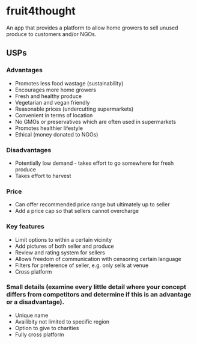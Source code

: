 # fruit4thought
An app that provides a platform to allow home growers to sell unused produce to customers and/or NGOs.


## USPs

### Advantages
- Promotes less food wastage (sustainability)
- Encourages more home growers
- Fresh and healthy produce
- Vegetarian and vegan friendly
- Reasonable prices (undercutting supermarkets)
- Convenient in terms of location
- No GMOs or preservatives which are often used in supermarkets
- Promotes healthier lifestyle
- Ethical (money donated to NGOs)
### Disadvantages
- Potentially low demand - takes effort to go somewhere for fresh produce
- Takes effort to harvest
### Price
- Can offer recommended price range but ultimately up to seller
- Add a price cap so that sellers cannot overcharge
### Key features
- Limit options to within a certain vicinity
- Add pictures of both seller and produce
- Review and rating system for sellers
- Allows freedom of communication with censoring certain language
- Filters for preference of seller, e.g. only sells at venue
- Cross platform
### Small details (examine every little detail where your concept differs from competitors and determine if this is an advantage or a disadvantage).
- Unique name
- Availibity not limited to specific region
- Option to give to charities
- Fully cross platform

